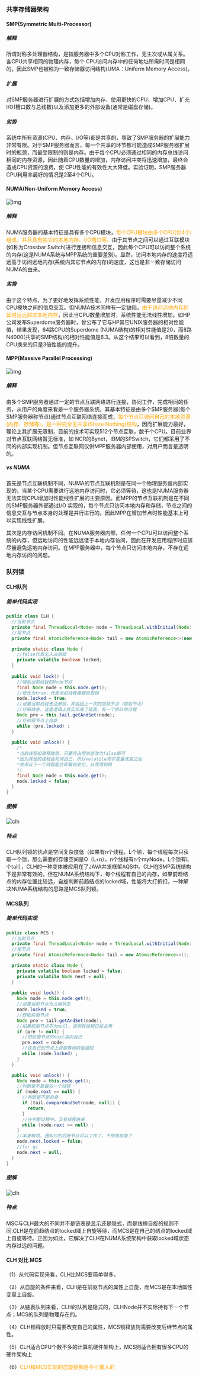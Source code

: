 ### 共享存储器架构

#### SMP(Symmetric Multi-Processor)

##### 解释

所谓对称多处理器结构，是指服务器中多个CPU对称工作，无主次或从属关系。各CPU共享相同的物理内存，每个 CPU访问内存中的任何地址所需时间是相同的，因此SMP也被称为一致存储器访问结构(UMA：Uniform Memory Access)。

##### 扩展

对SMP服务器进行扩展的方式包括增加内存、使用更快的CPU、增加CPU、扩充I/O(槽口数与总线数)以及添加更多的外部设备(通常是磁盘存储)。

##### 劣势

系统中所有资源(CPU、内存、I/O等)都是共享的，导致了SMP服务器的扩展能力非常有限。对于SMP服务器而言，每一个共享的环节都可能造成SMP服务器扩展时的瓶颈，而最受限制的则是内存。由于每个CPU必须通过相同的内存总线访问相同的内存资源，因此随着CPU数量的增加，内存访问冲突将迅速增加，最终会造成CPU资源的浪费，使 CPU性能的有效性大大降低。实验证明，SMP服务器CPU利用率最好的情况是2至4个CPU。 

#### NUMA(Non-Uniform Memory Access)

![img](https://i.loli.net/2021/04/06/wJGR4dzXBVKDpnQ.gif)

##### 解释

NUMA服务器的基本特征是具有多个CPU模块，<font color=orange>每个CPU模块由多个CPU(如4个)组成，并且具有独立的本地内存、I/O槽口等。</font>由于其节点之间可以通过互联模块(如称为Crossbar Switch)进行连接和信息交互，因此每个CPU可以访问整个系统的内存(这是NUMA系统与MPP系统的重要差别)。显然，访问本地内存的速度将远远高于访问远地内存(系统内其它节点的内存)的速度，这也是非一致存储访问NUMA的由来。

##### 劣势

由于这个特点，为了更好地发挥系统性能，开发应用程序时需要尽量减少不同CPU模块之间的信息交互。但NUMA技术同样有一定缺陷，<font color=orange>由于访问远地内存的延时远远超过本地内存</font>，因此当CPU数量增加时，系统性能无法线性增加。如HP公司发布Superdome服务器时，曾公布了它与HP其它UNIX服务器的相对性能值，结果发现，64路CPU的Superdome (NUMA结构)的相对性能值是20，而8路N4000(共享的SMP结构)的相对性能值是6.3。从这个结果可以看到，8倍数量的CPU换来的只是3倍性能的提升。

#### MPP(Massive Parallel Processing)

![img](https://i.loli.net/2021/04/06/BvH6lJQ9AasrDEC.gif)

##### 解释

由多个SMP服务器通过一定的节点互联网络进行连接，协同工作，完成相同的任务，从用户的角度来看是一个服务器系统。其基本特征是由多个SMP服务器(每个SMP服务器称节点)通过节点互联网络连接而成，<font color=orange>每个节点只访问自己的本地资源(内存、存储等)，是一种完全无共享(Share Nothing)结构</font>，因而扩展能力最好，理论上其扩展无限制，目前的技术可实现512个节点互联，数千个CPU。目前业界对节点互联网络暂无标准，如 NCR的Bynet，IBM的SPSwitch，它们都采用了不同的内部实现机制。但节点互联网仅供MPP服务器内部使用，对用户而言是透明的。

##### vs NUMA

首先是节点互联机制不同，NUMA的节点互联机制是在同一个物理服务器内部实现的，当某个CPU需要进行远地内存访问时，它必须等待，这也是NUMA服务器无法实现CPU增加时性能线性扩展的主要原因。而MPP的节点互联机制是在不同的SMP服务器外部通过I/O 实现的，每个节点只访问本地内存和存储，节点之间的信息交互与节点本身的处理是并行进行的。因此MPP在增加节点时性能基本上可以实现线性扩展。

其次是内存访问机制不同。在NUMA服务器内部，任何一个CPU可以访问整个系统的内存，但远地访问的性能远远低于本地内存访问，因此在开发应用程序时应该尽量避免远地内存访问。在MPP服务器中，每个节点只访问本地内存，不存在远地内存访问的问题。

### 队列锁

#### CLH队列

##### 简单代码实现

```java
public class CLH { 
  //当前节点
  private final ThreadLocal<Node> node = ThreadLocal.withInitial(Node::new);
  //尾节点
  private final AtomicReference<Node> tail = new AtomicReference<>(new Node());

  private static class Node {
    //false代表无人占用锁
    private volatile boolean locked;
  }
  
  public void lock() {
    //得到当前线程的Node节点
    final Node node = this.node.get();
    //修改为true，代表当前线程需要获取锁
    node.locked = true;
    //设置当前线程去注册锁，并返回上一次的加锁节点（前驱节点）
    //仔细体会，这里逻辑上其实形成了链表，有一个排队的过程
    Node pre = this.tail.getAndSet(node);    
    //在前驱节点上自旋
    while (pre.locked) ;
  }
 
  public void unlock() {
    /*
    *当前线程如果释放锁，只要将占用状态改为false即可
    *因为其他的线程会轮询自己，所以volatile布尔变量改变之后
    *会保证下一个线程能立即看到变化，从而得到锁
    */
    final Node node = this.node.get();
    node.locked = false;    
  }
}
```

##### 图解

![clh](https://i.loli.net/2021/04/06/dg8ywH2lNEjKVDe.png)

##### 特点

CLH队列锁的优点是空间复杂度低（如果有n个线程，L个锁，每个线程每次只获取一个锁，那么需要的存储空间是O（L+n），n个线程有n个myNode，L个锁有L个tail），CLH的一种变体被应用在了JAVA并发框架AQS中。CLH在SMP系统结构下是非常有效的。但在NUMA系统结构下，每个线程有自己的内存，如果前趋结点的内存位置比较远，自旋判断前趋结点的locked域，性能将大打折扣，一种解决NUMA系统结构的思路是MCS队列锁。

#### MCS队列

##### 简单代码实现

```java
public class MCS {
  //当前节点
  private final ThreadLocal<Node> node = ThreadLocal.withInitial(Node::new);
  //尾节点
  private final AtomicReference<Node> tail = new AtomicReference<>();

  private static class Node {
    private volatile boolean locked = false;
    private volatile Node next = null;
  }
 
  public void lock() {
    Node node = this.node.get();
    //设置当前节点为占用状态
    node.locked = true;
    //获取前驱节点
    Node pre = tail.getAndSet(node);
    //如果前驱节点不为null，说明有线程已经占用
    if (pre != null) {
      //把前面节点的next指向自己
      pre.next = node;
      //在自己的节点上自旋等待前驱通知
      while (node.locked) ;
    }
  }

  public void unlock() { 
    Node node = this.node.get();
    //判断是不是最后一个线程
    if (node.next == null) {
      //判断是不是自身
      if (tail.compareAndSet(node, null)) {
        return;
      }
      //在判断过程中，又有线程进来
      while (node.next == null) ;
    }
    //本身解锁，通知它的后继节点可以工作了，不用再自旋了
    node.next.locked = false;
    //for gc
    node.next = null;
  }
}
```

##### 图解

![clh](https://i.loli.net/2021/04/06/M3IAGSz8tdnaCUq.png)

##### 特点

MSC与CLH最大的不同并不是链表是显示还是隐式，而是线程自旋的规则不同:CLH是在前趋结点的locked域上自旋等待，而MCS是在自己的结点的locked域上自旋等待。正因为如此，它解决了CLH在NUMA系统架构中获取locked域状态内存过远的问题。

#### CLH 对比 MCS

（1）从代码实现来看，CLH比MCS要简单得多。

（2）从自旋的条件来看，CLH是在前驱节点的属性上自旋，而MCS是在本地属性变量上自旋。

（3）从链表队列来看，CLH的队列是隐式的，CLHNode并不实际持有下一个节点；MCS的队列是物理存在的。

（4）CLH锁释放时只需要改变自己的属性，MCS锁释放则需要改变后继节点的属性。

（5）CLH适合CPU个数不多的计算机硬件架构上，MCS则适合拥有很多CPU的硬件架构上

（6）<font color=orange>CLH和MCS实现的自旋锁都是不可重入的</font>